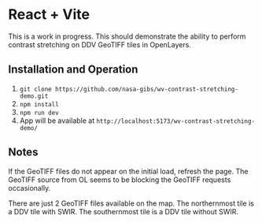 # React + Vite

This is a work in progress. This should demonstrate the ability to perform contrast stretching on DDV GeoTIFF tiles in OpenLayers.

## Installation and Operation

1. `git clone https://github.com/nasa-gibs/wv-contrast-stretching-demo.git`
2. `npm install`
3. `npm run dev`
4. App will be available at `http://localhost:5173/wv-contrast-stretching-demo/`

## Notes

If the GeoTIFF files do not appear on the initial load, refresh the page. The GeoTIFF source from OL seems to be blocking the GeoTIFF requests occasionally.

There are just 2 GeoTIFF files available on the map. The northernmost tile is a DDV tile with SWIR. The southernmost tile is a DDV tile without SWIR.
